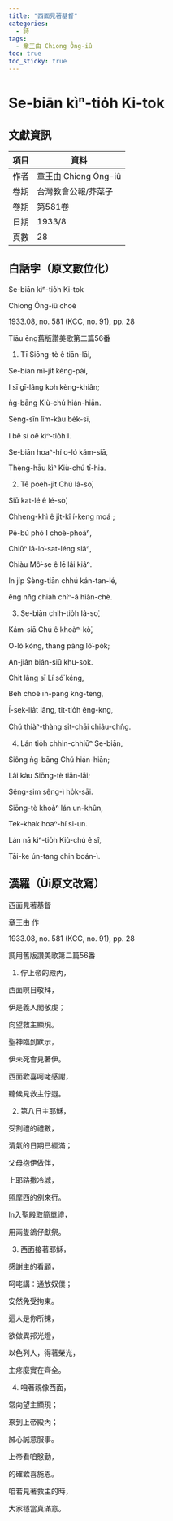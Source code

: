 ```yaml
---
title: "西面見著基督"
categories:
  - 詩
tags:
  - 章王由 Chiong Ông-iû
toc: true
toc_sticky: true
---
```


# Se-biān kìⁿ-tio̍h Ki-tok

## 文獻資訊

| 項目 | 資料 |
|---|---|
| 作者 | 章王由 Chiong Ông-iû |
| 卷期 | 台灣教會公報/芥菜子 |
| 卷期 | 第581卷 |
| 日期 | 1933/8 |
| 頁數 | 28 |

## 白話字（原文數位化）

Se-biān kìⁿ-tio̍h Ki-tok

Chiong Ông-iû choè

1933.08, no. 581 (KCC, no. 91), pp. 28

Tiāu ēng舊版讚美歌第二篇56番

1. Tī Siōng-tè ê tiān-lāi,

Se-biān mî-ji̍t kèng-pài,

I sī gī-lâng koh kèng-khiân;

ǹg-bāng Kiù-chú hián-hiān.

Sèng-sîn lîm-kàu be̍k-sī,

I bē sí oē kìⁿ-tio̍h I.

Se-biān hoaⁿ-hí o-ló kám-siā,

Thèng-hāu kìⁿ Kiù-chú tī-hia.

2. Tē poeh-ji̍t Chú Iâ-so͘,

Siū kat-lé ê lé-sò͘,

Chheng-khì ê ji̍t-kî í-keng moá ;

Pē-bú phō I choè-phoāⁿ,

Chiūⁿ Iâ-lo͘-sat-léng siâⁿ,

Chiàu Mô͘-se ê lē lâi kiâⁿ.

In ji̍p Sèng-tiān chhú kán-tan-lé,

ēng nn̄g chiah chíⁿ-á hiàn-chè.

3. Se-biān chih-tio̍h Iâ-so͘,

Kám-siā Chú ê khoàⁿ-kò͘,

O-ló kóng, thang pàng lô͘-po̍k;

An-jiân bián-siū khu-sok.

Chit lâng sī Lí só͘ kéng,

Beh choè īn-pang kng-teng,

Í-sek-lia̍t lâng, tit-tio̍h êng-kng,

Chú thiàⁿ-thàng si̍t-chāi chiâu-chn̂g.

4. Lán tio̍h chhin-chhiūⁿ Se-biān,

Siông ǹg-bāng Chú hián-hiān;

Lâi kàu Siōng-tè tiān-lāi;

Sêng-sim sêng-ì ho̍k-sāi.

Siōng-tè khoàⁿ lán un-khûn,

Tek-khak hoaⁿ-hí si-un.

Lán nā kìⁿ-tio̍h Kiù-chú ê sî,

Tāi-ke ún-tang chin boán-ì.

## 漢羅（Ùi原文改寫）

西面見著基督

章王由 作

1933.08, no. 581 (KCC, no. 91), pp. 28

調用舊版讚美歌第二篇56番

1. 佇上帝的殿內，

西面暝日敬拜，

伊是義人閣敬虔；

向望救主顯現。

聖神臨到默示，

伊未死會見著伊。

西面歡喜呵咾感謝，

聽候見救主佇遐。

2. 第八日主耶穌，

受割禮的禮數，

清氣的日期已經滿；

父母抱伊做伴，

上耶路撒冷城，

照摩西的例來行。

In入聖殿取簡單禮，

用兩隻鴿仔獻祭。

3. 西面接著耶穌，

感謝主的看顧，

呵咾講：通放奴僕；

安然免受拘束。

這人是你所揀，

欲做異邦光燈，

以色列人，得著榮光，

主疼麼實在齊全。

4. 咱著親像西面，

常向望主顯現；

來到上帝殿內；

誠心誠意服事。

上帝看咱慇勤，

的確歡喜施恩。

咱若見著救主的時，

大家穩當真滿意。
